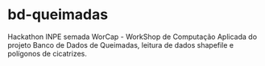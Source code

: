 # bd-queimadas
Hackathon INPE semada WorCap - WorkShop de Computação Aplicada do projeto Banco de Dados de Queimadas, leitura de dados shapefile e polígonos de cicatrizes.
